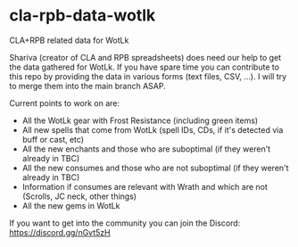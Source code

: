 # cla-rpb-data-wotlk
CLA+RPB related data for WotLk

Shariva (creator of CLA and RPB spreadsheets) does need our help to get the data gathered for WotLk. If you have spare time you can contribute to this repo by providing the data in various forms (text files, CSV, ...). I will try to merge them into the main branch ASAP.

Current points to work on are:
- All the WotLk gear with Frost Resistance (including green items)
- All new spells that come from WotLk (spell IDs, CDs, if it's detected via buff or cast, etc)
- All the new enchants and those who are suboptimal (if they weren't already in TBC)
- All the new consumes and those who are not suboptimal (if they weren't already in TBC)
- Information if consumes are relevant with Wrath and which are not (Scrolls, JC neck, other things)
- All the new gems in WotLk

If you want to get into the community you can join the Discord: https://discord.gg/nGvt5zH

